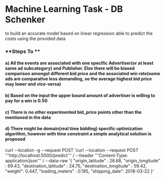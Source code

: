 # Machine Learning Task - DB Schenker

to build an accurate model based on linear regression able to predict the costs using the provided data

### **Steps To **

#### a) All the events are associated with one specific Advertiser(or at least same ad subcategory) and Publisher. Else there will be biased comparison amongst different bid price and the associated win rate(some ads are comparative less demanding, so the average highest bid price may lower and vice-versa)
#### b) Based on the input the upper bound amount of advertiser is willing to pay for a win is 0.50
#### c) There is no other experimented bid_price points other than the mentioned in the data
#### d) There might be domain(real time bidding) specific optimization algorithm, however with time constraint a simple analytical solution is proposed

curl --location -g --request POST 'curl --location --request POST '\''http://localhost:5000/predict'\'' /
--header '\''Content-Type: application/json'\'' /
--data-raw '{
    "origin_latitude" : 26.68,
    "origin_longitude" : 69.43,
    "destination_latitude" :  24.75,
    "destination_longitude" :  59.42,
    "weight": 0.447,
    "loading_meters" : 0.195,
    "shipping_date": 2018-03-22
}'
